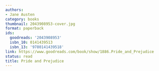 ```yaml
---
authors:
- Jane Austen
category: books
thumbnail: 2043908953-cover.jpg
format: paperback
ids:
  goodreads: '2043908953'
  isbn_10: 0141439513
  isbn_13: '9780141439518'
link: https://www.goodreads.com/book/show/1886.Pride_and_Prejudice
status: read
title: Pride and Prejudice
---
```

